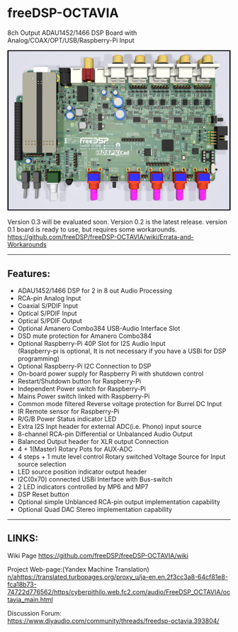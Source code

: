 # freeDSP-OCTAVIA
8ch Output ADAU1452/1466 DSP Board with Analog/COAX/OPT/USB/Raspberry-Pi Input

![Image of FreeDSP OCTAVIA](https://raw.githubusercontent.com/freeDSP/freeDSP-OCTAVIA/main/SOURCES/Documents/Figures/FreeDSP_OCTAVIA_0v3_TopVIewRender.jpg)

Version 0.3 will be evaluated soon.
Version 0.2 is the latest release.
version 0.1 board is ready to use, but requires some workarounds.
https://github.com/freeDSP/freeDSP-OCTAVIA/wiki/Errata-and-Workarounds

----
## Features:
* ADAU1452/1466 DSP for 2 in 8 out Audio Processing
* RCA-pin Analog Input
* Coaxial S/PDIF Input
* Optical S/PDIF Input
* Optical S/PDIF Output
* Optional Amanero Combo384 USB-Audio Interface Slot
* DSD mute protection for Amanero Combo384
* Optional Raspberry-Pi 40P Slot for I2S Audio Input  
(Raspberry-pi is optional, It is not necessary if you have a USBi for DSP programming)   
* Optional Raspberry-Pi I2C Connection to DSP
* On-board power supply for Raspberry Pi with shutdown control
* Restart/Shutdown button for Raspberry-Pi
* Independent Power switch for Raspberry-Pi
* Mains Power switch linked with Raspberry-Pi
* Common mode filtered Reverse voltage protection for Burrel DC Input
* IR Remote sensor for Raspberry-Pi
* R/G/B Power Status indicator LED
* Extra I2S Inpt header for external ADC(i.e. Phono) input source
* 8-channel RCA-pin Differential or Unbalanced Audio Output
* Balanced Output header for XLR output Connection
* 4 + 1(Master) Rotary Pots for AUX-ADC
* 4 steps + 1 mute level control Rotary switched Voltage Source for Input source selection
* LED source position indicator output header 
* I2C(0x70) connected USBi Interface with Bus-switch
* 2 LED indicators controlled by MP6 and MP7
* DSP Reset button
* Optional simple Unblanced RCA-pin output implementation capability
* Optional Quad DAC Stereo implementation capability

----
## LINKS:<br />
Wiki Page
https://github.com/freeDSP/freeDSP-OCTAVIA/wiki

Project Web-page:(Yandex Machine Translation)<br/>
 [n/a](https://translated.turbopages.org/proxy_u/ja-en.en.2f3cc3a8-64cf81e8-fca18b73-74722d776562/https/cyberpithilo.web.fc2.com/audio/FreeDSP_OCTAVIA/octavia_main.html)https://translated.turbopages.org/proxy_u/ja-en.en.2f3cc3a8-64cf81e8-fca18b73-74722d776562/https/cyberpithilo.web.fc2.com/audio/FreeDSP_OCTAVIA/octavia_main.html

Discussion Forum:<br /> 
 https://www.diyaudio.com/community/threads/freedsp-octavia.393804/
